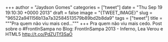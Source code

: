 
+++
author = "Jaydson Gomes"
categories = ["tweet"]
date = "Thu Sep 19 19:10:30 +0000 2013"
draft = false
image = "{TWEET_IMAGE}"
slug = "96522a941156b13a7a32584513579b89bd2b8da9"
tags = ["tweet"]
title = """Pra quem não viu mais ced..."""
+++
Pra quem não viu mais cedo. Post sobre o #FrontInSampa no Blog: FrontInSampa 2013 - Inferno, Lea Verou e HTML5 http://t.co/PdZUTf3SaO

